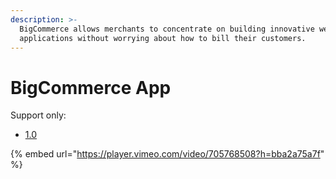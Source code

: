 ```yaml
---
description: >-
  BigCommerce allows merchants to concentrate on building innovative web
  applications without worrying about how to bill their customers.
---
```


# BigCommerce App

Support only:

* [1.0](http://localhost:5000/o/-LqC\_Nsz4Z-JxICCsFw3/s/-MYQsO02eKz9DuHs39Wm-694727794/)

{% embed url="https://player.vimeo.com/video/705768508?h=bba2a75a7f" %}
